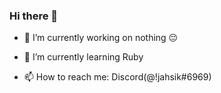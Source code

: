 ### Hi there 👋

- 🔭 I’m currently working on nothing 😔


- 🌱 I’m currently learning Ruby


- 📫 How to reach me: Discord(@!jahsik#6969)

